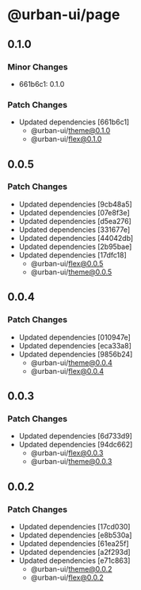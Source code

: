 # @urban-ui/page

## 0.1.0

### Minor Changes

- 661b6c1: 0.1.0

### Patch Changes

- Updated dependencies [661b6c1]
  - @urban-ui/theme@0.1.0
  - @urban-ui/flex@0.1.0

## 0.0.5

### Patch Changes

- Updated dependencies [9cb48a5]
- Updated dependencies [07e8f3e]
- Updated dependencies [d5ea276]
- Updated dependencies [331677e]
- Updated dependencies [44042db]
- Updated dependencies [2b95bae]
- Updated dependencies [17dfc18]
  - @urban-ui/flex@0.0.5
  - @urban-ui/theme@0.0.5

## 0.0.4

### Patch Changes

- Updated dependencies [010947e]
- Updated dependencies [eca33a8]
- Updated dependencies [9856b24]
  - @urban-ui/theme@0.0.4
  - @urban-ui/flex@0.0.4

## 0.0.3

### Patch Changes

- Updated dependencies [6d733d9]
- Updated dependencies [94dc662]
  - @urban-ui/flex@0.0.3
  - @urban-ui/theme@0.0.3

## 0.0.2

### Patch Changes

- Updated dependencies [17cd030]
- Updated dependencies [e8b530a]
- Updated dependencies [61ea25f]
- Updated dependencies [a2f293d]
- Updated dependencies [e71c863]
  - @urban-ui/theme@0.0.2
  - @urban-ui/flex@0.0.2
